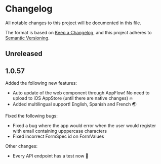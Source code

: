 # Changelog
All notable changes to this project will be documented in this file.

The format is based on [Keep a Changelog](https://keepachangelog.com/en/1.0.0/),
and this project adheres to [Semantic Versioning](https://semver.org/spec/v2.0.0.html).

## Unreleased

## 1.0.57

Added the following new features:

- Auto update of the web component through AppFlow! No need to upload to iOS AppStore (until there are native changes) 🔥
- Added multilingual support! English, Spanish and French 🌏

Fixed the following bugs:

- Fixed a bug where the app would error when the user would register with email containing upppercase characters
- Fixed incorrect FormSpec id on FormValues


Other changes:
- Every API endpoint has a test now 🧪
